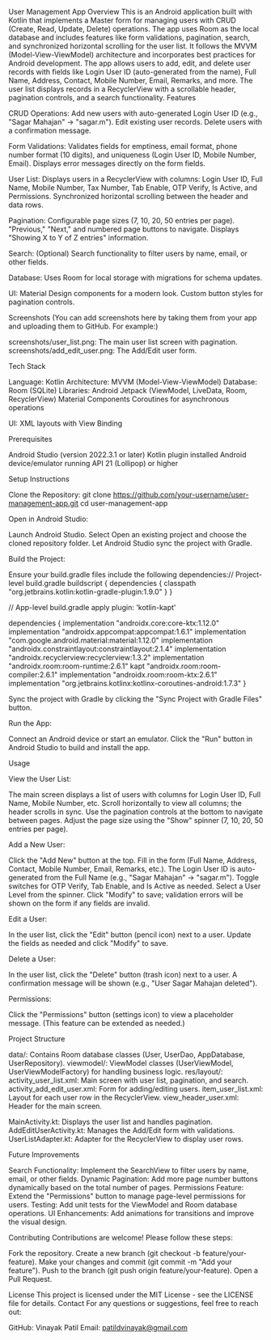 User Management App
Overview
This is an Android application built with Kotlin that implements a Master form for managing users with CRUD (Create, Read, Update, Delete) operations. The app uses Room as the local database and includes features like form validations, pagination, search, and synchronized horizontal scrolling for the user list. It follows the MVVM (Model-View-ViewModel) architecture and incorporates best practices for Android development.
The app allows users to add, edit, and delete user records with fields like Login User ID (auto-generated from the name), Full Name, Address, Contact, Mobile Number, Email, Remarks, and more. The user list displays records in a RecyclerView with a scrollable header, pagination controls, and a search functionality.
Features

CRUD Operations:
Add new users with auto-generated Login User ID (e.g., "Sagar Mahajan" → "sagar.m").
Edit existing user records.
Delete users with a confirmation message.


Form Validations:
Validates fields for emptiness, email format, phone number format (10 digits), and uniqueness (Login User ID, Mobile Number, Email).
Displays error messages directly on the form fields.


User List:
Displays users in a RecyclerView with columns: Login User ID, Full Name, Mobile Number, Tax Number, Tab Enable, OTP Verify, Is Active, and Permissions.
Synchronized horizontal scrolling between the header and data rows.


Pagination:
Configurable page sizes (7, 10, 20, 50 entries per page).
"Previous," "Next," and numbered page buttons to navigate.
Displays "Showing X to Y of Z entries" information.


Search:
(Optional) Search functionality to filter users by name, email, or other fields.


Database:
Uses Room for local storage with migrations for schema updates.


UI:
Material Design components for a modern look.
Custom button styles for pagination controls.



Screenshots
(You can add screenshots here by taking them from your app and uploading them to GitHub. For example:)

screenshots/user_list.png: The main user list screen with pagination.
screenshots/add_edit_user.png: The Add/Edit user form.

Tech Stack

Language: Kotlin
Architecture: MVVM (Model-View-ViewModel)
Database: Room (SQLite)
Libraries:
Android Jetpack (ViewModel, LiveData, Room, RecyclerView)
Material Components
Coroutines for asynchronous operations


UI: XML layouts with View Binding

Prerequisites

Android Studio (version 2022.3.1 or later)
Kotlin plugin installed
Android device/emulator running API 21 (Lollipop) or higher

Setup Instructions

Clone the Repository:
git clone https://github.com/your-username/user-management-app.git
cd user-management-app


Open in Android Studio:

Launch Android Studio.
Select Open an existing project and choose the cloned repository folder.
Let Android Studio sync the project with Gradle.


Build the Project:

Ensure your build.gradle files include the following dependencies:// Project-level build.gradle
buildscript {
    dependencies {
        classpath "org.jetbrains.kotlin:kotlin-gradle-plugin:1.9.0"
    }
}

// App-level build.gradle
apply plugin: 'kotlin-kapt'

dependencies {
    implementation "androidx.core:core-ktx:1.12.0"
    implementation "androidx.appcompat:appcompat:1.6.1"
    implementation "com.google.android.material:material:1.12.0"
    implementation "androidx.constraintlayout:constraintlayout:2.1.4"
    implementation "androidx.recyclerview:recyclerview:1.3.2"
    implementation "androidx.room:room-runtime:2.6.1"
    kapt "androidx.room:room-compiler:2.6.1"
    implementation "androidx.room:room-ktx:2.6.1"
    implementation "org.jetbrains.kotlinx:kotlinx-coroutines-android:1.7.3"
}


Sync the project with Gradle by clicking the "Sync Project with Gradle Files" button.


Run the App:

Connect an Android device or start an emulator.
Click the "Run" button in Android Studio to build and install the app.



Usage

View the User List:

The main screen displays a list of users with columns for Login User ID, Full Name, Mobile Number, etc.
Scroll horizontally to view all columns; the header scrolls in sync.
Use the pagination controls at the bottom to navigate between pages.
Adjust the page size using the "Show" spinner (7, 10, 20, 50 entries per page).


Add a New User:

Click the "Add New" button at the top.
Fill in the form (Full Name, Address, Contact, Mobile Number, Email, Remarks, etc.).
The Login User ID is auto-generated from the Full Name (e.g., "Sagar Mahajan" → "sagar.m").
Toggle switches for OTP Verify, Tab Enable, and Is Active as needed.
Select a User Level from the spinner.
Click "Modify" to save; validation errors will be shown on the form if any fields are invalid.


Edit a User:

In the user list, click the "Edit" button (pencil icon) next to a user.
Update the fields as needed and click "Modify" to save.


Delete a User:

In the user list, click the "Delete" button (trash icon) next to a user.
A confirmation message will be shown (e.g., "User Sagar Mahajan deleted").


Permissions:

Click the "Permissions" button (settings icon) to view a placeholder message. (This feature can be extended as needed.)



Project Structure

data/: Contains Room database classes (User, UserDao, AppDatabase, UserRepository).
viewmodel/: ViewModel classes (UserViewModel, UserViewModelFactory) for handling business logic.
res/layout/:
activity_user_list.xml: Main screen with user list, pagination, and search.
activity_add_edit_user.xml: Form for adding/editing users.
item_user_list.xml: Layout for each user row in the RecyclerView.
view_header_user.xml: Header for the main screen.


MainActivity.kt: Displays the user list and handles pagination.
AddEditUserActivity.kt: Manages the Add/Edit form with validations.
UserListAdapter.kt: Adapter for the RecyclerView to display user rows.

Future Improvements

Search Functionality: Implement the SearchView to filter users by name, email, or other fields.
Dynamic Pagination: Add more page number buttons dynamically based on the total number of pages.
Permissions Feature: Extend the "Permissions" button to manage page-level permissions for users.
Testing: Add unit tests for the ViewModel and Room database operations.
UI Enhancements: Add animations for transitions and improve the visual design.

Contributing
Contributions are welcome! Please follow these steps:

Fork the repository.
Create a new branch (git checkout -b feature/your-feature).
Make your changes and commit (git commit -m "Add your feature").
Push to the branch (git push origin feature/your-feature).
Open a Pull Request.

License
This project is licensed under the MIT License - see the LICENSE file for details.
Contact
For any questions or suggestions, feel free to reach out:

GitHub: Vinayak Patil
Email: patildvinayak@gmail.com
